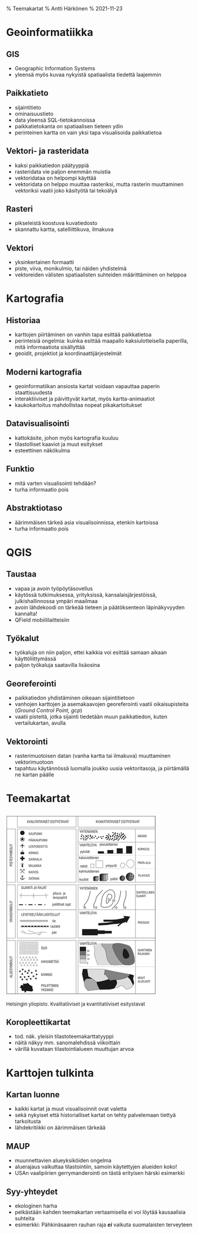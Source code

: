 % Teemakartat
% Antti Härkönen
% 2021-11-23

# Geoinformatiikka

## GIS

- Geographic Information Systems
- yleensä myös kuvaa nykyistä spatiaalista tiedettä laajemmin

## Paikkatieto

- sijaintitieto
- ominaisuustieto
- data yleensä SQL-tietokannoissa
- paikkatietokanta on spatiaalisen tieteen ydin
- perinteinen kartta on vain yksi tapa visualisoida paikkatietoa

## Vektori- ja rasteridata

- kaksi paikkatiedon päätyyppiä
- rasteridata vie paljon enemmän muistia
- vektoridataa on helpompi käyttää
- vektoridata on helppo muuttaa rasteriksi, mutta rasterin muuttaminen vektoriksi vaatii joko käsityötä tai tekoälyä

## Rasteri

- pikseleistä koostuva kuvatiedosto
- skannattu kartta, satelliittikuva, ilmakuva

## Vektori

- yksinkertainen formaatti
- piste, viiva, monikulmio, tai näiden yhdistelmä
- vektoreiden välisten spatiaalisten suhteiden määrittäminen on helppoa

# Kartografia

## Historiaa

- karttojen piirtäminen on vanhin tapa esittää paikkatietoa
- perinteisiä ongelmia: kuinka esittää maapallo kaksiulotteisella paperilla, mitä informaatiota sisällyttää
- geoidit, projektiot ja koordinaattijärjestelmät

## Moderni kartografia

- geoinformatiikan ansiosta kartat voidaan vapauttaa paperin staattisuudesta
- interaktiiviset ja päivittyvät kartat, myös kartta-animaatiot
- kaukokartoitus mahdollistaa nopeat pikakartoitukset

## Datavisualisointi

- kattokäsite, johon myös kartografia kuuluu
- tilastolliset kaaviot ja muut esitykset
- esteettinen näkökulma

## Funktio

- mitä varten visualisointi tehdään?
- turha informaatio pois

## Abstraktiotaso

- äärimmäisen tärkeä asia visualisoinnissa, etenkin kartoissa
- turha informaatio pois

# QGIS

## Taustaa

- vapaa ja avoin työpöytäsovellus
- käytössä tutkimuksessa, yrityksissä, kansalaisjärjestöissä, julkishallinnossa ympäri maailmaa
- avoin lähdekoodi on tärkeää tieteen ja päätöksenteon läpinäkyvyyden kannalta!
- QField mobiililaitteisiin

## Työkalut

- työkaluja on niin paljon, ettei kaikkia voi esittää samaan aikaan käyttöliittymässä
- paljon työkaluja saatavilla lisäosina

## Georeferointi

- paikkatiedon yhdistäminen oikeaan sijaintitietoon
- vanhojen karttojen ja asemakaavojen georeferointi vaatii oikaisupisteita (_Ground Control Point, gcp_)
- vaatii pisteitä, jotka sijainti tiedetään muun paikkatiedon, kuten vertailukartan, avulla

## Vektorointi

- rasterimuotoisen datan (vanha kartta tai ilmakuva) muuttaminen vektorimuotoon
- tapahtuu käytännössä luomalla joukko uusia vektoritasoja, ja piirtämällä ne kartan päälle

# Teemakartat

##

![Teemakarttojen visuaaliset muuttujat ja tiedon mitta-asteikot](../img/teemakartat.png)

<p style="font-size: small">Helsingin yliopisto. Kvalitatiiviset ja kvantitatiiviset esitystavat</p>

## Koropleettikartat

- tod. näk. yleisin tilastoteemakarttatyyppi
- näitä näkyy mm. sanomalehdissä viikoittain
- värillä kuvataan tilastointialueen muuttujan arvoa

# Karttojen tulkinta

## Kartan luonne

- kaikki kartat ja muut visualisoinnit ovat valetta
- sekä nykyiset että historialliset kartat on tehty palvelemaan tiettyä tarkoitusta
- lähdekritiikki on äärimmäisen tärkeää

## MAUP

- muunnettavien alueyksiköiden ongelma
- aluerajaus vaikuttaa tilastointiin, samoin käytettyjen alueiden koko!
- USAn vaalipiirien gerrymanderointi on tästä erityisen härski esimerkki

## Syy-yhteydet

- ekologinen harha
- pelkästään kahden teemakartan vertaamisella ei voi löytää kausaalisia suhteita
- esimerkki: Pähkinäsaaren rauhan raja ___ei___ vaikuta suomalaisten terveyteen
